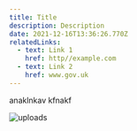 ```yaml
---
title: Title
description: Description
date: 2021-12-16T13:36:26.770Z
relatedLinks:
  - text: Link 1
    href: http//example.com
  - text: Link 2
    href: www.gov.uk
---
```

anaklnkav kfnakf

![uploads](screenshot-2021-09-30-at-13.05.21.png) 
